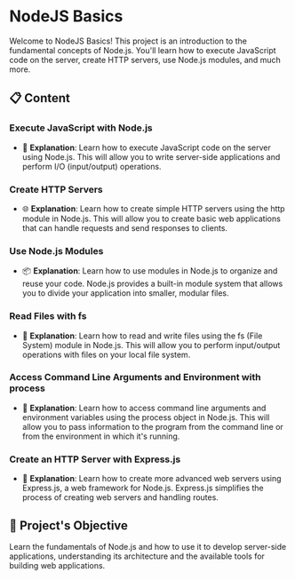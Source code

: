 # NodeJS Basics

Welcome to NodeJS Basics! This project is an introduction to the fundamental concepts of Node.js. You'll learn how to execute JavaScript code on the server, create HTTP servers, use Node.js modules, and much more.

## 📋 Content

### Execute JavaScript with Node.js
- 🚀 **Explanation**: Learn how to execute JavaScript code on the server using Node.js. This will allow you to write server-side applications and perform I/O (input/output) operations.
  
### Create HTTP Servers
- 🌐 **Explanation**: Learn how to create simple HTTP servers using the http module in Node.js. This will allow you to create basic web applications that can handle requests and send responses to clients.
  
### Use Node.js Modules
- 📦 **Explanation**: Learn how to use modules in Node.js to organize and reuse your code. Node.js provides a built-in module system that allows you to divide your application into smaller, modular files.
  
### Read Files with fs
- 📂 **Explanation**: Learn how to read and write files using the fs (File System) module in Node.js. This will allow you to perform input/output operations with files on your local file system.
  
### Access Command Line Arguments and Environment with process
- 💼 **Explanation**: Learn how to access command line arguments and environment variables using the process object in Node.js. This will allow you to pass information to the program from the command line or from the environment in which it's running.
  
### Create an HTTP Server with Express.js
- 🌟 **Explanation**: Learn how to create more advanced web servers using Express.js, a web framework for Node.js. Express.js simplifies the process of creating web servers and handling routes.

## 🎯 Project's  Objective

Learn the fundamentals of Node.js and how to use it to develop server-side applications, understanding its architecture and the available tools for building web applications.
